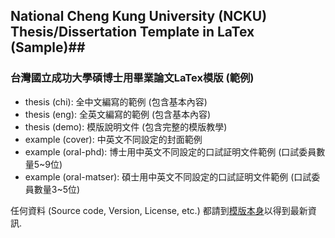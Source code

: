 ## National Cheng Kung University (NCKU) Thesis/Dissertation Template in LaTex (Sample)##
### 台灣國立成功大學碩博士用畢業論文LaTex模版 (範例) ###

* thesis (chi):  全中文編寫的範例 (包含基本內容)
* thesis (eng):  全英文編寫的範例 (包含基本內容)
* thesis (demo): 模版說明文件 (包含完整的模版教學)
* example (cover): 中英文不同設定的封面範例
* example (oral-phd): 博士用中英文不同設定的口試証明文件範例 (口試委員數量5~9位)
* example (oral-matser): 碩士用中英文不同設定的口試証明文件範例 (口試委員數量3~5位)

任何資料 (Source code, Version, License, etc.) 都請到[模版本身](https://github.com/wengan-li/ncku-thesis-template-latex)以得到最新資訊.
